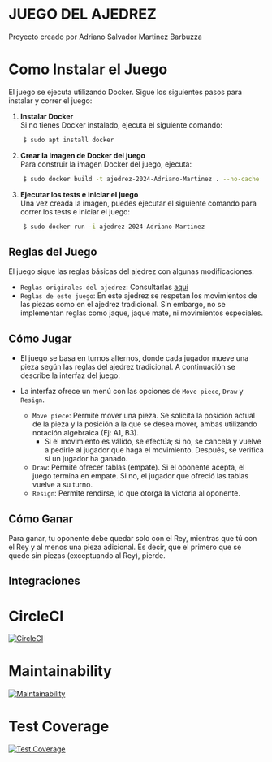 # JUEGO DEL AJEDREZ
Proyecto creado por Adriano Salvador Martinez Barbuzza

# Como Instalar el Juego

El juego se ejecuta utilizando Docker. Sigue los siguientes pasos para instalar y correr el juego:

1. **Instalar Docker**  
   Si no tienes Docker instalado, ejecuta el siguiente comando:
```bash
    $ sudo apt install docker
```
2. **Crear la imagen de Docker del juego**  
   Para construir la imagen Docker del juego, ejecuta:
```bash
    $ sudo docker build -t ajedrez-2024-Adriano-Martinez . --no-cache
```
3. **Ejecutar los tests e iniciar el juego**  
   Una vez creada la imagen, puedes ejecutar el siguiente comando para correr los tests e iniciar el juego:
```bash
    $ sudo docker run -i ajedrez-2024-Adriano-Martinez
```

## Reglas del Juego
El juego sigue las reglas básicas del ajedrez con algunas modificaciones:
- `Reglas originales del ajedrez`: Consultarlas [aquí](https://es.wikipedia.org/wiki/Leyes_del_ajedrez)
- `Reglas de este juego`: En este ajedrez se respetan los movimientos de las piezas como en el ajedrez tradicional. Sin embargo, no se implementan reglas como jaque, jaque mate, ni movimientos especiales.
## Cómo Jugar
- El juego se basa en turnos alternos, donde cada jugador mueve una pieza según las reglas del ajedrez tradicional. A continuación se describe la interfaz del juego:

- La interfaz ofrece un menú con las opciones de `Move piece`, `Draw` y `Resign`.
    - `Move piece`: 
    Permite mover una pieza. Se solicita la posición actual de la pieza y la posición a la que se desea mover, ambas utilizando notación algebraica (Ej: A1, B3).
        - Si el movimiento es válido, se efectúa; si no, se cancela y vuelve a pedirle al jugador que haga el movimiento. Después, se verifica si un jugador ha ganado.
    - `Draw`: Permite ofrecer tablas (empate). Si el oponente acepta, el juego termina en empate. Si no, el jugador que ofreció las tablas vuelve a su turno.
    - `Resign`: Permite rendirse, lo que otorga la victoria al oponente.

## Cómo Ganar
Para ganar, tu oponente debe quedar solo con el Rey, mientras que tú con el Rey y al menos una pieza adicional. Es decir, que el primero que se quede sin piezas (exceptuando al Rey), pierde.

## Integraciones 

# CircleCI
[![CircleCI](https://dl.circleci.com/status-badge/img/gh/um-computacion-tm/ajedrez-2024-Adriano-Martinez/tree/main.svg?style=svg)](https://dl.circleci.com/status-badge/redirect/gh/um-computacion-tm/ajedrez-2024-Adriano-Martinez/tree/main)

# Maintainability
[![Maintainability](https://api.codeclimate.com/v1/badges/9c10ec6adcf817de38ab/maintainability)](https://codeclimate.com/github/um-computacion-tm/ajedrez-2024-Adriano-Martinez/maintainability)

# Test Coverage
[![Test Coverage](https://api.codeclimate.com/v1/badges/9c10ec6adcf817de38ab/test_coverage)](https://codeclimate.com/github/um-computacion-tm/ajedrez-2024-Adriano-Martinez/test_coverage)